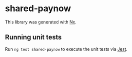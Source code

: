 # shared-paynow

This library was generated with [Nx](https://nx.dev).

## Running unit tests

Run `ng test shared-paynow` to execute the unit tests via [Jest](https://jestjs.io).
